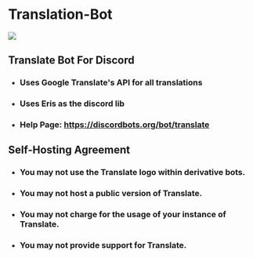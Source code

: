 # Translation-Bot
[![](https://discordapp.com/api/guilds/299075280503308288/embed.png?style=banner2)](https://discord.gg/3bWf3a2)

Translate Bot For Discord
----
- ### Uses Google Translate's API for all translations
- ### Uses Eris as the discord lib
- ### Help Page: https://discordbots.org/bot/translate

Self-Hosting Agreement
----
- ### You may not use the Translate logo within derivative bots.
- ### You may not host a public version of Translate.
- ### You may not charge for the usage of your instance of Translate.
- ### You may not provide support for Translate.
